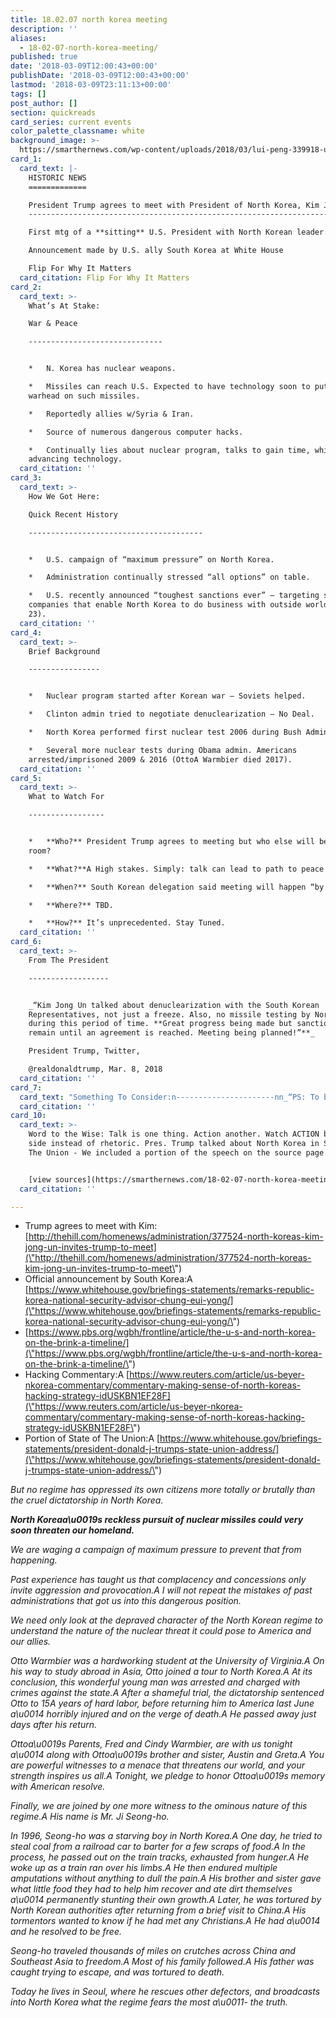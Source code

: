 ```yaml
---
title: 18.02.07 north korea meeting
description: ''
aliases:
  - 18-02-07-north-korea-meeting/
published: true
date: '2018-03-09T12:00:43+00:00'
publishDate: '2018-03-09T12:00:43+00:00'
lastmod: '2018-03-09T23:11:13+00:00'
tags: []
post_author: []
section: quickreads
card_series: current events
color_palette_classname: white
background_image: >-
  https://smarthernews.com/wp-content/uploads/2018/03/lui-peng-339918-unsplash-scaled.jpg
card_1:
  card_text: |-
    HISTORIC NEWS
    =============

    President Trump agrees to meet with President of North Korea, Kim Jong Un
    -------------------------------------------------------------------------

    First mtg of a **sitting** U.S. President with North Korean leader.

    Announcement made by U.S. ally South Korea at White House

    Flip For Why It Matters
  card_citation: Flip For Why It Matters
card_2:
  card_text: >-
    What’s At Stake:  

    War & Peace

    ------------------------------


    *   N. Korea has nuclear weapons.

    *   Missiles can reach U.S. Expected to have technology soon to put nuclear
    warhead on such missiles.

    *   Reportedly allies w/Syria & Iran.

    *   Source of numerous dangerous computer hacks.

    *   Continually lies about nuclear program, talks to gain time, while
    advancing technology.
  card_citation: ''
card_3:
  card_text: >-
    How We Got Here:  

    Quick Recent History

    ---------------------------------------


    *   U.S. campaign of “maximum pressure” on North Korea.

    *   Administration continually stressed “all options” on table.

    *   U.S. recently announced “toughest sanctions ever” – targeting shipping
    companies that enable North Korea to do business with outside world (Feb
    23).
  card_citation: ''
card_4:
  card_text: >-
    Brief Background

    ----------------


    *   Nuclear program started after Korean war – Soviets helped.

    *   Clinton admin tried to negotiate denuclearization – No Deal.

    *   North Korea performed first nuclear test 2006 during Bush Admin.

    *   Several more nuclear tests during Obama admin. Americans
    arrested/imprisoned 2009 & 2016 (OttoA Warmbier died 2017).
  card_citation: ''
card_5:
  card_text: >-
    What to Watch For

    -----------------


    *   **Who?** President Trump agrees to meeting but who else will be in the
    room?

    *   **What?**A High stakes. Simply: talk can lead to path to peace or war.

    *   **When?** South Korean delegation said meeting will happen “by May.”

    *   **Where?** TBD.

    *   **How?** It’s unprecedented. Stay Tuned.
  card_citation: ''
card_6:
  card_text: >-
    From The President

    ------------------


    _“Kim Jong Un talked about denuclearization with the South Korean
    Representatives, not just a freeze. Also, no missile testing by North Korea
    during this period of time. **Great progress being made but sanctions will
    remain until an agreement is reached. Meeting being planned!”**_  

    President Trump, Twitter,  

    @realdonaldtrump, Mar. 8, 2018
  card_citation: ''
card_7:
  card_text: "Something To Consider:n----------------------nn_“PS: To be clear — we need to talk to North Korea. But Kim is not inviting Trump so that he can surrender North Korea’s weapons. Kim is inviting Trump to demonstrate that his investment in nuclear and missile capabilities has forced the United States to treat him as an equal.”  n_Jeffrey Lewisax0F, Twitter, @ArmsControlWonk Mar. 8, 2018"
  card_citation: ''
card_10:
  card_text: >-
    Word to the Wise: Talk is one thing. Action another. Watch ACTION by either
    side instead of rhetoric. Pres. Trump talked about North Korea in State of
    The Union - We included a portion of the speech on the source page.


    [view sources](https://smarthernews.com/18-02-07-north-korea-meeting/)
  card_citation: ''

---
```

*   Trump agrees to meet with Kim: [http://thehill.com/homenews/administration/377524-north-koreas-kim-jong-un-invites-trump-to-meet](\"http://thehill.com/homenews/administration/377524-north-koreas-kim-jong-un-invites-trump-to-meet\")
*   Official announcement by South Korea:A [https://www.whitehouse.gov/briefings-statements/remarks-republic-korea-national-security-advisor-chung-eui-yong/](\"https://www.whitehouse.gov/briefings-statements/remarks-republic-korea-national-security-advisor-chung-eui-yong/\")
*   [https://www.pbs.org/wgbh/frontline/article/the-u-s-and-north-korea-on-the-brink-a-timeline/](\"https://www.pbs.org/wgbh/frontline/article/the-u-s-and-north-korea-on-the-brink-a-timeline/\")
*   Hacking Commentary:A [https://www.reuters.com/article/us-beyer-nkorea-commentary/commentary-making-sense-of-north-koreas-hacking-strategy-idUSKBN1EF28F](\"https://www.reuters.com/article/us-beyer-nkorea-commentary/commentary-making-sense-of-north-koreas-hacking-strategy-idUSKBN1EF28F\")
*   Portion of State of The Union:A [https://www.whitehouse.gov/briefings-statements/president-donald-j-trumps-state-union-address/](\"https://www.whitehouse.gov/briefings-statements/president-donald-j-trumps-state-union-address/\")

_But no regime has oppressed its own citizens more totally or brutally than the cruel dictatorship in North Korea._

**_North Koreaa\\u0019s reckless pursuit of nuclear missiles could very soon threaten our homeland._**

_We are waging a campaign of maximum pressure to prevent that from happening._

_Past experience has taught us that complacency and concessions only invite aggression and provocation.A I will not repeat the mistakes of past administrations that got us into this dangerous position._

_We need only look at the depraved character of the North Korean regime to understand the nature of the nuclear threat it could pose to America and our allies._

_Otto Warmbier was a hardworking student at the University of Virginia.A On his way to study abroad in Asia, Otto joined a tour to North Korea.A At its conclusion, this wonderful young man was arrested and charged with crimes against the state.A After a shameful trial, the dictatorship sentenced Otto to 15A years of hard labor, before returning him to America last June a\\u0014 horribly injured and on the verge of death.A He passed away just days after his return._

_Ottoa\\u0019s Parents, Fred and Cindy Warmbier, are with us tonight a\\u0014 along with Ottoa\\u0019s brother and sister, Austin and Greta.A You are powerful witnesses to a menace that threatens our world, and your strength inspires us all.A Tonight, we pledge to honor Ottoa\\u0019s memory with American resolve._

_Finally, we are joined by one more witness to the ominous nature of this regime.A His name is Mr. Ji Seong-ho._

_In 1996, Seong-ho was a starving boy in North Korea.A One day, he tried to steal coal from a railroad car to barter for a few scraps of food.A In the process, he passed out on the train tracks, exhausted from hunger.A He woke up as a train ran over his limbs.A He then endured multiple amputations without anything to dull the pain.A His brother and sister gave what little food they had to help him recover and ate dirt themselves a\\u0014 permanently stunting their own growth.A Later, he was tortured by North Korean authorities after returning from a brief visit to China.A His tormentors wanted to know if he had met any Christians.A He had a\\u0014 and he resolved to be free._

_Seong-ho traveled thousands of miles on crutches across China and Southeast Asia to freedom.A Most of his family followed.A His father was caught trying to escape, and was tortured to death._

_Today he lives in Seoul, where he rescues other defectors, and broadcasts into North Korea what the regime fears the most a\\u0011- the truth._